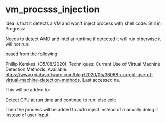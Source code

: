 # vm_procsss_injection
idea is that it detects a VM and won't inject process with shell code. 
Still in Progress:

Needs to detect AMD and intel at runtime if detected it will run otherwise it will not run:

based from the following:

Phillip Kemkes. (05/08/2020). Techniques: Current Use of Virtual Machine Detection Methods. Available: https://www.gdatasoftware.com/blog/2020/05/36068-current-use-of-virtual-machine-detection-methods. Last accessed na.


This will be added to:

Detect CPU at run time and continue to run:
else exit:

Then the process will be added to auto inject instead of manually doing it instead of user input 
